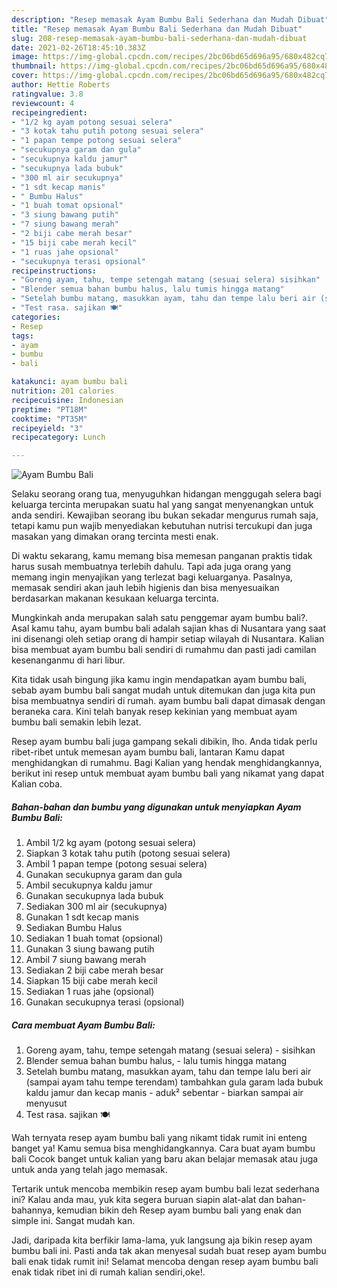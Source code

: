 ```yaml
---
description: "Resep memasak Ayam Bumbu Bali Sederhana dan Mudah Dibuat"
title: "Resep memasak Ayam Bumbu Bali Sederhana dan Mudah Dibuat"
slug: 208-resep-memasak-ayam-bumbu-bali-sederhana-dan-mudah-dibuat
date: 2021-02-26T18:45:10.383Z
image: https://img-global.cpcdn.com/recipes/2bc06bd65d696a95/680x482cq70/ayam-bumbu-bali-foto-resep-utama.jpg
thumbnail: https://img-global.cpcdn.com/recipes/2bc06bd65d696a95/680x482cq70/ayam-bumbu-bali-foto-resep-utama.jpg
cover: https://img-global.cpcdn.com/recipes/2bc06bd65d696a95/680x482cq70/ayam-bumbu-bali-foto-resep-utama.jpg
author: Hettie Roberts
ratingvalue: 3.8
reviewcount: 4
recipeingredient:
- "1/2 kg ayam potong sesuai selera"
- "3 kotak tahu putih potong sesuai selera"
- "1 papan tempe potong sesuai selera"
- "secukupnya garam dan gula"
- "secukupnya kaldu jamur"
- "secukupnya lada bubuk"
- "300 ml air secukupnya"
- "1 sdt kecap manis"
- " Bumbu Halus"
- "1 buah tomat opsional"
- "3 siung bawang putih"
- "7 siung bawang merah"
- "2 biji cabe merah besar"
- "15 biji cabe merah kecil"
- "1 ruas jahe opsional"
- "secukupnya terasi opsional"
recipeinstructions:
- "Goreng ayam, tahu, tempe setengah matang (sesuai selera) sisihkan"
- "Blender semua bahan bumbu halus, lalu tumis hingga matang"
- "Setelah bumbu matang, masukkan ayam, tahu dan tempe lalu beri air (sampai ayam tahu tempe terendam) tambahkan gula garam lada bubuk kaldu jamur dan kecap manis aduk² sebentar biarkan sampai air menyusut"
- "Test rasa. sajikan 🍽"
categories:
- Resep
tags:
- ayam
- bumbu
- bali

katakunci: ayam bumbu bali 
nutrition: 201 calories
recipecuisine: Indonesian
preptime: "PT18M"
cooktime: "PT35M"
recipeyield: "3"
recipecategory: Lunch

---
```



![Ayam Bumbu Bali](https://img-global.cpcdn.com/recipes/2bc06bd65d696a95/680x482cq70/ayam-bumbu-bali-foto-resep-utama.jpg)

Selaku seorang orang tua, menyuguhkan hidangan menggugah selera bagi keluarga tercinta merupakan suatu hal yang sangat menyenangkan untuk anda sendiri. Kewajiban seorang ibu bukan sekadar mengurus rumah saja, tetapi kamu pun wajib menyediakan kebutuhan nutrisi tercukupi dan juga masakan yang dimakan orang tercinta mesti enak.

Di waktu  sekarang, kamu memang bisa memesan panganan praktis tidak harus susah membuatnya terlebih dahulu. Tapi ada juga orang yang memang ingin menyajikan yang terlezat bagi keluarganya. Pasalnya, memasak sendiri akan jauh lebih higienis dan bisa menyesuaikan berdasarkan makanan kesukaan keluarga tercinta. 



Mungkinkah anda merupakan salah satu penggemar ayam bumbu bali?. Asal kamu tahu, ayam bumbu bali adalah sajian khas di Nusantara yang saat ini disenangi oleh setiap orang di hampir setiap wilayah di Nusantara. Kalian bisa membuat ayam bumbu bali sendiri di rumahmu dan pasti jadi camilan kesenanganmu di hari libur.

Kita tidak usah bingung jika kamu ingin mendapatkan ayam bumbu bali, sebab ayam bumbu bali sangat mudah untuk ditemukan dan juga kita pun bisa membuatnya sendiri di rumah. ayam bumbu bali dapat dimasak dengan beraneka cara. Kini telah banyak resep kekinian yang membuat ayam bumbu bali semakin lebih lezat.

Resep ayam bumbu bali juga gampang sekali dibikin, lho. Anda tidak perlu ribet-ribet untuk memesan ayam bumbu bali, lantaran Kamu dapat menghidangkan di rumahmu. Bagi Kalian yang hendak menghidangkannya, berikut ini resep untuk membuat ayam bumbu bali yang nikamat yang dapat Kalian coba.

<!--inarticleads1-->

##### Bahan-bahan dan bumbu yang digunakan untuk menyiapkan Ayam Bumbu Bali:

1. Ambil 1/2 kg ayam (potong sesuai selera)
1. Siapkan 3 kotak tahu putih (potong sesuai selera)
1. Ambil 1 papan tempe (potong sesuai selera)
1. Gunakan secukupnya garam dan gula
1. Ambil secukupnya kaldu jamur
1. Gunakan secukupnya lada bubuk
1. Sediakan 300 ml air (secukupnya)
1. Gunakan 1 sdt kecap manis
1. Sediakan  Bumbu Halus
1. Sediakan 1 buah tomat (opsional)
1. Gunakan 3 siung bawang putih
1. Ambil 7 siung bawang merah
1. Sediakan 2 biji cabe merah besar
1. Siapkan 15 biji cabe merah kecil
1. Sediakan 1 ruas jahe (opsional)
1. Gunakan secukupnya terasi (opsional)




<!--inarticleads2-->

##### Cara membuat Ayam Bumbu Bali:

1. Goreng ayam, tahu, tempe setengah matang (sesuai selera) - sisihkan
1. Blender semua bahan bumbu halus, - lalu tumis hingga matang
1. Setelah bumbu matang, masukkan ayam, tahu dan tempe lalu beri air (sampai ayam tahu tempe terendam) tambahkan gula garam lada bubuk kaldu jamur dan kecap manis - aduk² sebentar - biarkan sampai air menyusut
1. Test rasa. sajikan 🍽




Wah ternyata resep ayam bumbu bali yang nikamt tidak rumit ini enteng banget ya! Kamu semua bisa menghidangkannya. Cara buat ayam bumbu bali Cocok banget untuk kalian yang baru akan belajar memasak atau juga untuk anda yang telah jago memasak.

Tertarik untuk mencoba membikin resep ayam bumbu bali lezat sederhana ini? Kalau anda mau, yuk kita segera buruan siapin alat-alat dan bahan-bahannya, kemudian bikin deh Resep ayam bumbu bali yang enak dan simple ini. Sangat mudah kan. 

Jadi, daripada kita berfikir lama-lama, yuk langsung aja bikin resep ayam bumbu bali ini. Pasti anda tak akan menyesal sudah buat resep ayam bumbu bali enak tidak rumit ini! Selamat mencoba dengan resep ayam bumbu bali enak tidak ribet ini di rumah kalian sendiri,oke!.

